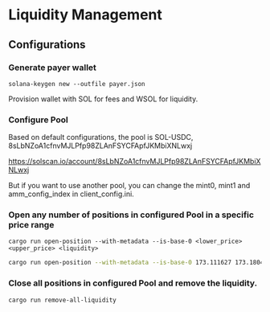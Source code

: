 
# Liquidity Management

## Configurations
### Generate payer wallet
```
solana-keygen new --outfile payer.json
```

Provision wallet with SOL for fees and WSOL for liquidity.

### Configure Pool
Based on default configurations, the pool is SOL-USDC, 8sLbNZoA1cfnvMJLPfp98ZLAnFSYCFApfJKMbiXNLwxj

https://solscan.io/account/8sLbNZoA1cfnvMJLPfp98ZLAnFSYCFApfJKMbiXNLwxj

But if you want to use another pool, you can change the mint0, mint1 and amm_config_index in client_config.ini.

### Open any number of positions in configured Pool in a specific price range

`cargo run open-position --with-metadata --is-base-0 <lower_price> <upper_price> <liquidity>`

```bash
cargo run open-position --with-metadata --is-base-0 173.111627 173.180482 40000000
```

### Close all positions in configured Pool and remove the liquidity.

```bash
cargo run remove-all-liquidity
```


